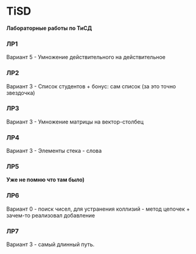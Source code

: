 # TiSD
**Лабораторные работы по ТиСД**

### ЛР1
Вариант 5 - Умножение действительного на действительное
### ЛР2
Вариант 3 - Список студентов + бонус: сам список (за это точно звездочка)
### ЛР3
Вариант 3 - Умножение матрицы на вектор-столбец
### ЛР4
Вариант 3 - Элементы стека - слова
### ЛР5
**Уже не помню что там было)**
### ЛР6
Вариант 0 - поиск чисел, для устранения коллизий - метод цепочек + зачем-то реализовал добавление
### ЛР7
Вариант 3 - самый длинный путь.
